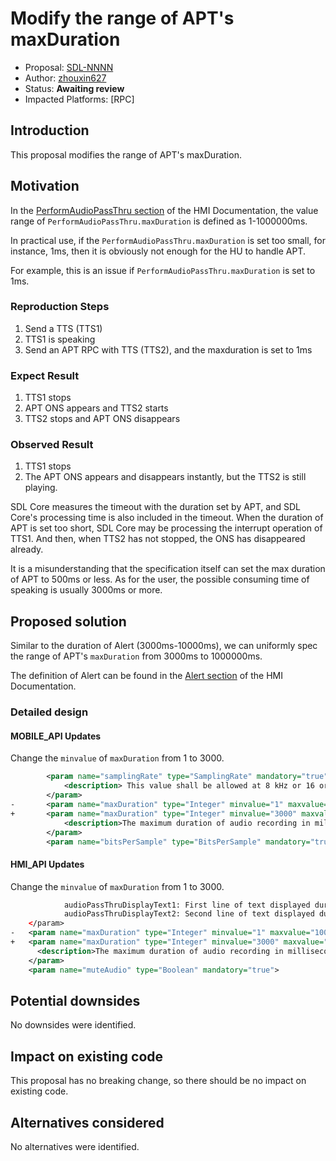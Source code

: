 # Modify the range of APT's maxDuration

* Proposal: [SDL-NNNN](NNNN-modify-the-range-of-APT's-maxDuration.md)
* Author: [zhouxin627](https://github.com/zhouxin627)
* Status: **Awaiting review**
* Impacted Platforms: [RPC]

## Introduction
This proposal modifies the range of APT's maxDuration.

## Motivation
In the [PerformAudioPassThru section](https://smartdevicelink.com/en/guides/hmi/ui/performaudiopassthru/) of the HMI Documentation, the value range of `PerformAudioPassThru.maxDuration` is defined as 1-1000000ms.


In practical use, if the `PerformAudioPassThru.maxDuration` is set too small, for instance, 1ms, then it is obviously not enough for the HU to handle APT.

For example, this is an issue if `PerformAudioPassThru.maxDuration` is set to 1ms.


### Reproduction Steps
1. Send a TTS (TTS1)
2. TTS1 is speaking
3. Send an APT RPC with TTS (TTS2), and the maxduration is set to 1ms

### Expect Result
1. TTS1 stops
2. APT ONS appears and TTS2 starts
3. TTS2 stops and APT ONS disappears

### Observed Result
1. TTS1 stops
2. The APT ONS appears and disappears instantly, but the TTS2 is still playing.


SDL Core measures the timeout with the duration set by APT, and SDL Core's processing time is also included in the timeout. When the duration of APT is set too short, SDL Core may be processing the interrupt operation of TTS1. And then, when TTS2 has not stopped, the ONS has disappeared already.


It is a misunderstanding that the specification itself can set the max duration of APT to 500ms or less. As for the user, the possible consuming time of speaking is usually 3000ms or more.



## Proposed solution
Similar to the duration of Alert (3000ms-10000ms), we can uniformly spec the range of APT's `maxDuration` from 3000ms to 1000000ms.

The definition of Alert can be found in the [Alert section](https://smartdevicelink.com/en/guides/hmi/ui/alert/) of the HMI Documentation.


### Detailed design
#### MOBILE_API Updates
Change the `minvalue` of `maxDuration` from 1 to 3000.
```xml
        <param name="samplingRate" type="SamplingRate" mandatory="true">
            <description> This value shall be allowed at 8 kHz or 16 or 22 or 44 kHz.</description>
        </param>
-       <param name="maxDuration" type="Integer" minvalue="1" maxvalue="1000000" mandatory="true">
+       <param name="maxDuration" type="Integer" minvalue="3000" maxvalue="1000000" mandatory="true">
            <description>The maximum duration of audio recording in milliseconds. </description>
        </param>
        <param name="bitsPerSample" type="BitsPerSample" mandatory="true">
```

#### HMI_API Updates
Change the `minvalue` of `maxDuration` from 1 to 3000.
```xml
            audioPassThruDisplayText1: First line of text displayed during audio capture.
            audioPassThruDisplayText2: Second line of text displayed during audio capture.</description>
    </param>
-   <param name="maxDuration" type="Integer" minvalue="1" maxvalue="1000000" mandatory="true">
+   <param name="maxDuration" type="Integer" minvalue="3000" maxvalue="1000000" mandatory="true">
      <description>The maximum duration of audio recording in milliseconds. If not provided, the recording should be performed until EndAudioPassThru arrives.</description>
    </param>
    <param name="muteAudio" type="Boolean" mandatory="true">
```

## Potential downsides
No downsides were identified.

## Impact on existing code
This proposal has no breaking change, so there should be no impact on existing code.

## Alternatives considered
No alternatives were identified.
